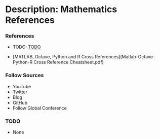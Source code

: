 # Description: Mathematics References

### References
* TODO: [TODO](#)

- [MATLAB, Octave, Python and R Cross References](Matlab-Octave-Python-R Cross Reference Cheatsheet.pdf)


### Follow Sources
* YouTube
* Twitter
* Blog
* GitHub
* Follow Global Conference

### TODO
* None
